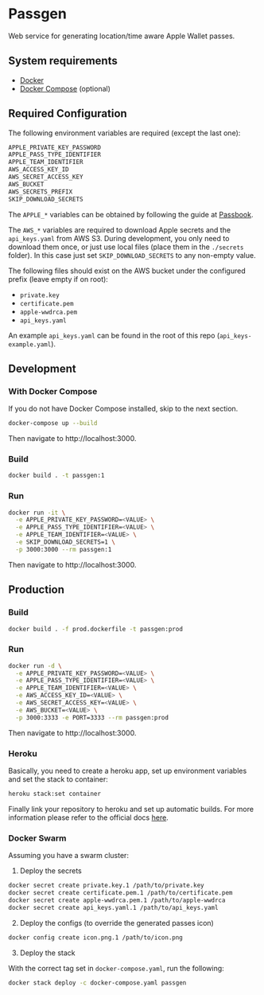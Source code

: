 # Passgen
Web service for generating location/time aware Apple Wallet passes.

## System requirements

- [Docker](https://www.docker.com/)
- [Docker Compose](https://docs.docker.com/compose/) (optional)

## Required Configuration

The following environment variables are required (except the last one):

```bash
APPLE_PRIVATE_KEY_PASSWORD
APPLE_PASS_TYPE_IDENTIFIER
APPLE_TEAM_IDENTIFIER
AWS_ACCESS_KEY_ID
AWS_SECRET_ACCESS_KEY
AWS_BUCKET
AWS_SECRETS_PREFIX
SKIP_DOWNLOAD_SECRETS
```

The `APPLE_*` variables can be obtained by following the guide at
[Passbook](https://github.com/devartis/passbook).

The `AWS_*` variables are required to download Apple secrets and the `api_keys.yaml`
from AWS S3. During development, you only need to download them once,
or just use local files (place them in the `./secrets` folder).
In this case just set `SKIP_DOWNLOAD_SECRETS` to any non-empty value.

The following files should exist on the AWS bucket under the configured prefix (leave empty if on root):

- `private.key`
- `certificate.pem`
- `apple-wwdrca.pem`
- `api_keys.yaml`

An example `api_keys.yaml` can be found in the root of this repo (`api_keys-example.yaml`).

## Development

### With Docker Compose

If you do not have Docker Compose installed, skip to the next section.

```bash
docker-compose up --build
```

Then navigate to http://localhost:3000.

### Build

```bash
docker build . -t passgen:1
```

### Run

```bash
docker run -it \
  -e APPLE_PRIVATE_KEY_PASSWORD=<VALUE> \
  -e APPLE_PASS_TYPE_IDENTIFIER=<VALUE> \
  -e APPLE_TEAM_IDENTIFIER=<VALUE> \
  -e SKIP_DOWNLOAD_SECRETS=1 \
  -p 3000:3000 --rm passgen:1
```

Then navigate to http://localhost:3000.

## Production

### Build

```bash
docker build . -f prod.dockerfile -t passgen:prod
```

### Run

```bash
docker run -d \
  -e APPLE_PRIVATE_KEY_PASSWORD=<VALUE> \
  -e APPLE_PASS_TYPE_IDENTIFIER=<VALUE> \
  -e APPLE_TEAM_IDENTIFIER=<VALUE> \
  -e AWS_ACCESS_KEY_ID=<VALUE> \
  -e AWS_SECRET_ACCESS_KEY=<VALUE> \
  -e AWS_BUCKET=<VALUE> \
  -p 3000:3333 -e PORT=3333 --rm passgen:prod
```

Then navigate to http://localhost:3000.

### Heroku

Basically, you need to create a heroku app, set up environment variables and set
the stack to container:

```bash
heroku stack:set container
```

Finally link your repository to heroku and set up automatic builds.
For more information please refer to the official docs
[here](https://devcenter.heroku.com/categories/deploying-with-docker).

### Docker Swarm

Assuming you have a swarm cluster:

1. Deploy the secrets

```bash
docker secret create private.key.1 /path/to/private.key
docker secret create certificate.pem.1 /path/to/certificate.pem
docker secret create apple-wwdrca.pem.1 /path/to/apple-wwdrca
docker secret create api_keys.yaml.1 /path/to/api_keys.yaml
```

2. Deploy the configs  (to override the generated passes icon)

```bash
docker config create icon.png.1 /path/to/icon.png
```

3. Deploy the stack

With the correct tag set in `docker-compose.yaml`, run the following:

```bash
docker stack deploy -c docker-compose.yaml passgen
```
